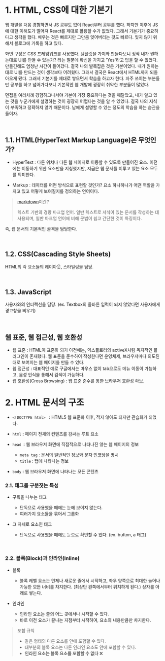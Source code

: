 # 1. HTML, CSS에 대한 기본기

웹 개발을 처음 경험하면서 JS 공부도 없이 React부터 공부를 했다. 하지만 이후에 JS에 대한 이해도가 떨어져 React를 제대로 활용할 수가 없었다. 그래서 기본기가 중요하다고 생각을 했다. 배우는 것은 빠르지만 그만큼 잊어버리는 것도 빠르다. 잊지 않기 위해서 블로그에 기록을 하고 있다.

화면 구성은 CSS 프레임워크를 사용했다. 템플릿을 가져와 만들다보니 정작 내가 원하는대로 UI를 만들 수 있는가? 라는 질문에 확신을 가지고 'Yes'라고 답을 할 수 없었다. 만들긴해도 엄청난 시간이 들어갔다. 결국 나의 발목잡은 것은 기본이었다. 내가 원하는대로 UI를 만드는 것이 생각보다 어려웠다. 그래서 결국은 React에서 HTML까지 되돌아오게 됐다. 그래서 기본기를 제대로 쌓으면서 학습을 하고자 한다. 자주 쓰이는 부분들만 공부를 하고 넘어가다보니 기본적인 웹 개발에 굉장히 취약한 부분들이 많았다.

면접을 여러차례 경험하고나서야 기본이 가장 중요하다는 것을 깨달았고, 내가 알고 있는 것을 누군가에게 설명하는 것이 굉장히 어렵다는 것을 알 수 있었다. 결국 나의 지식이 부족하고 정확하지 않기 때문이다. 남에게 설명할 수 있는 정도의 학습을 하는 습관을 들이자.

<br/>

## 1.1. HTML(HyperText Markup Language)은 무엇인가?

- HyperText : 다른 위치나 다른 웹 페이지로 이동할 수 있도록 만들어진 요소. 이전에는 이동하기 위한 요소만을 지칭했지만, 지금은 웹 문서를 이루고 있는 요소 모두를 의미한다.

- Markup : 데이터를 어떤 방식으로 표현할 것인가? 요소 하나하나가 어떤 역할을 가지고 있고 어떻게 보여질지를 정의하는 언어이다.

> [markdown](https://ko.wikipedia.org/wiki/%EB%A7%88%ED%81%AC%EB%8B%A4%EC%9A%B4)이란?
>
> 텍스트 기반의 경량 마크업 언어. 일반 텍스트로 서식이 있는 문서를 작성하는 데 사용되며, 일반 마크업 언어에 비해 문법이 쉽고 간단한 것이 특징이다.

즉, 웹 문서의 기본적인 골격을 담당한다.

<br/>

## 1.2. CSS(Cascading Style Sheets)

HTML의 각 요소들의 레이아웃, 스타일링을 담당.

<br/>

## 1.3. JavaScript

사용자와의 인터랙션을 담당. (ex. Textbox의 올바른 입력이 되지 않았다면 사용자에게 경고창을 띄우기)

<br/>

## 웹 표준, 웹 접근성, 웹 호환성

- 웹 표준 : HTML이 표준화 되기 이전에는, 익스플로러의 activeX처럼 독자적인 플러그인이 존재했다. 웹 표준을 준수하여 작성한다면 운영체제, 브라우저마다 의도된 대로 보여지는 웹 페이지를 만들 수 있다.
- 웹 접근성 : 대표적인 예로 구글에서는 마우스 없이 tab으로도 메뉴 이동이 가능하고, 음성 인식을 통해서 검색이 가능하다.
- 웹 호환성(Cross Browsing) : 웹 표준 준수를 통한 브라우저 호환성 확보.

# 2. HTML 문서의 구조

- `<!DOCTYPE html> ` : HTML5 웹 표준화 이후, 적지 않아도 되지만 관습화가 되었다.
- `html` : 페이지 전체의 컨텐츠를 감싸는 루트 요소
- `head `: 웹 브라우저 화면에 직접적으로 나타나진 않는 웹 페이지의 정보

  - `meta tag` : 문서의 일반적인 정보와 문자 인코딩을 명시
  - `title` : 탭에 나타나는 정보

- `body` : 웹 브라우저 화면에 나타나는 모든 콘텐츠

### 2.1. 태그를 구분짓는 특성

- 구획을 나누는 태그

  - 단독으로 사용했을 때에는 눈에 보이지 않는다.
  - 여러가지 요소들을 묶어서 그룹화

- 그 자체로 요소인 태그
  - 단독으로 사용했을 때에도 눈으로 확인할 수 있다. (ex. button, a 태그)

<br/>

### 2.2. 블록(Block)과 인라인(Inline)

- 블록

  - 블록 레벨 요소는 언제나 새로운 줄에서 시작하고, 좌우 양쪽으로 최대한 늘어나 가능한 모든 너비를 차지한다. (최상단 왼쪽에서부터 위치하게 된다.) 상자를 아래로 쌓는다.

- 인라인
  - 인라인 요소는 줄의 어느 곳에서나 시작할 수 있다.
  - 바로 이전 요소가 끝나는 지점부터 시작하여, 요소의 내용만큼만 차지한다.

> 포함 규칙
>
> - 같은 형태의 다른 요소를 안에 포함할 수 있다.
> - 대부분의 블록 요소는 다른 인라인 요소도 안에 포함할 수 있다.
> - **인라인 요소는 블록 요소를 포함할 수 없다** ❌
